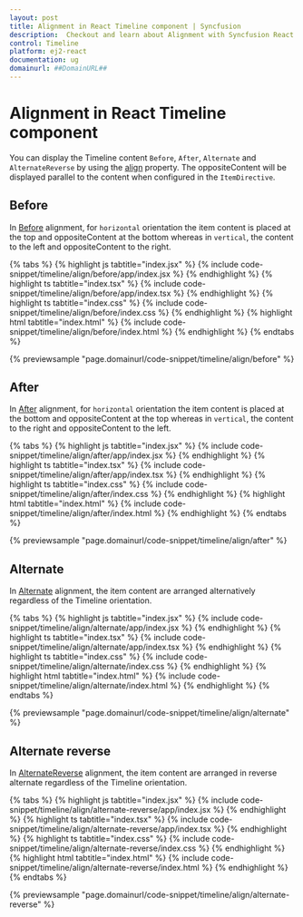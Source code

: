 ```yaml
---
layout: post
title: Alignment in React Timeline component | Syncfusion
description:  Checkout and learn about Alignment with Syncfusion React Timeline component of Syncfusion Essential JS 2 and more.
control: Timeline
platform: ej2-react
documentation: ug
domainurl: ##DomainURL##
---
```


# Alignment in React Timeline component

You can display the Timeline content `Before`, `After`, `Alternate` and `AlternateReverse` by using the [align](https://ej2.syncfusion.com/react/documentation/api/timeline#align) property. The oppositeContent will be displayed parallel to the content when configured in the `ItemDirective`.

## Before

In [Before](https://ej2.syncfusion.com/react/documentation/api/timeline/timelineAlign/) alignment, for `horizontal` orientation the item content is placed at the top and oppositeContent at the bottom whereas in `vertical`, the content to the left and oppositeContent to the right.

{% tabs %}
{% highlight js tabtitle="index.jsx" %}
{% include code-snippet/timeline/align/before/app/index.jsx %}
{% endhighlight %}
{% highlight ts tabtitle="index.tsx" %}
{% include code-snippet/timeline/align/before/app/index.tsx %}
{% endhighlight %}
{% highlight ts tabtitle="index.css" %}
{% include code-snippet/timeline/align/before/index.css %}
{% endhighlight %}
{% highlight html tabtitle="index.html" %}
{% include code-snippet/timeline/align/before/index.html %}
{% endhighlight %}
{% endtabs %}

{% previewsample "page.domainurl/code-snippet/timeline/align/before" %}

## After

In [After](https://ej2.syncfusion.com/react/documentation/api/timeline/timelineAlign/) alignment, for `horizontal` orientation the item content is placed at the bottom and oppositeContent at the top whereas in `vertical`, the content to the right and oppositeContent to the left.

{% tabs %}
{% highlight js tabtitle="index.jsx" %}
{% include code-snippet/timeline/align/after/app/index.jsx %}
{% endhighlight %}
{% highlight ts tabtitle="index.tsx" %}
{% include code-snippet/timeline/align/after/app/index.tsx %}
{% endhighlight %}
{% highlight ts tabtitle="index.css" %}
{% include code-snippet/timeline/align/after/index.css %}
{% endhighlight %}
{% highlight html tabtitle="index.html" %}
{% include code-snippet/timeline/align/after/index.html %}
{% endhighlight %}
{% endtabs %}

{% previewsample "page.domainurl/code-snippet/timeline/align/after" %}

## Alternate

In [Alternate](https://ej2.syncfusion.com/react/documentation/api/timeline/timelineAlign/) alignment, the item content are arranged alternatively regardless of the Timeline orientation.

{% tabs %}
{% highlight js tabtitle="index.jsx" %}
{% include code-snippet/timeline/align/alternate/app/index.jsx %}
{% endhighlight %}
{% highlight ts tabtitle="index.tsx" %}
{% include code-snippet/timeline/align/alternate/app/index.tsx %}
{% endhighlight %}
{% highlight ts tabtitle="index.css" %}
{% include code-snippet/timeline/align/alternate/index.css %}
{% endhighlight %}
{% highlight html tabtitle="index.html" %}
{% include code-snippet/timeline/align/alternate/index.html %}
{% endhighlight %}
{% endtabs %}

{% previewsample "page.domainurl/code-snippet/timeline/align/alternate" %}

## Alternate reverse

In [AlternateReverse](https://ej2.syncfusion.com/react/documentation/api/timeline/timelineAlign/) alignment, the item content are arranged in reverse alternate regardless of the Timeline orientation.

{% tabs %}
{% highlight js tabtitle="index.jsx" %}
{% include code-snippet/timeline/align/alternate-reverse/app/index.jsx %}
{% endhighlight %}
{% highlight ts tabtitle="index.tsx" %}
{% include code-snippet/timeline/align/alternate-reverse/app/index.tsx %}
{% endhighlight %}
{% highlight ts tabtitle="index.css" %}
{% include code-snippet/timeline/align/alternate-reverse/index.css %}
{% endhighlight %}
{% highlight html tabtitle="index.html" %}
{% include code-snippet/timeline/align/alternate-reverse/index.html %}
{% endhighlight %}
{% endtabs %}

{% previewsample "page.domainurl/code-snippet/timeline/align/alternate-reverse" %}

